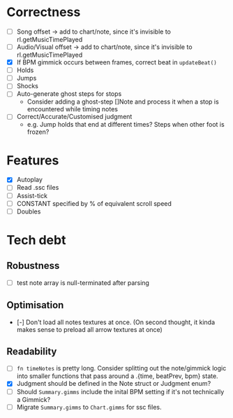 # Correctness
- [ ] Song offset -> add to chart/note, since it's invisible to rl.getMusicTimePlayed
- [ ] Audio/Visual offset -> add to chart/note, since it's invisible to rl.getMusicTimePlayed
- [x] If BPM gimmick occurs between frames, correct beat in `updateBeat()`
- [ ] Holds
- [ ] Jumps
- [ ] Shocks
- [ ] Auto-generate ghost steps for stops
  - Consider adding a ghost-step []Note and process it when a stop is encountered while timing notes
- [ ] Correct/Accurate/Customised judgment
  - e.g. Jump holds that end at different times? Steps when other foot is frozen?

# Features
- [x] Autoplay
- [ ] Read .ssc files
- [ ] Assist-tick
- [ ] CONSTANT specified by % of equivalent scroll speed
- [ ] Doubles

# Tech debt
## Robustness
- [ ] test note array is null-terminated after parsing

## Optimisation
- [-] Don't load all notes textures at once. (On second thought, it kinda makes sense to preload all arrow textures at once)

## Readability
- [ ] `fn timeNotes` is pretty long. Consider splitting out the note/gimmick logic into smaller functions that pass around a .{time, beatPrev, bpm} state.
- [x] Judgment should be defined in the Note struct or Judgment enum?
- [ ] Should `Summary.gimms` include the inital BPM setting if it's not technically a Gimmick?
- [ ] Migrate `Summary.gimms` to `Chart.gimms` for ssc files.
